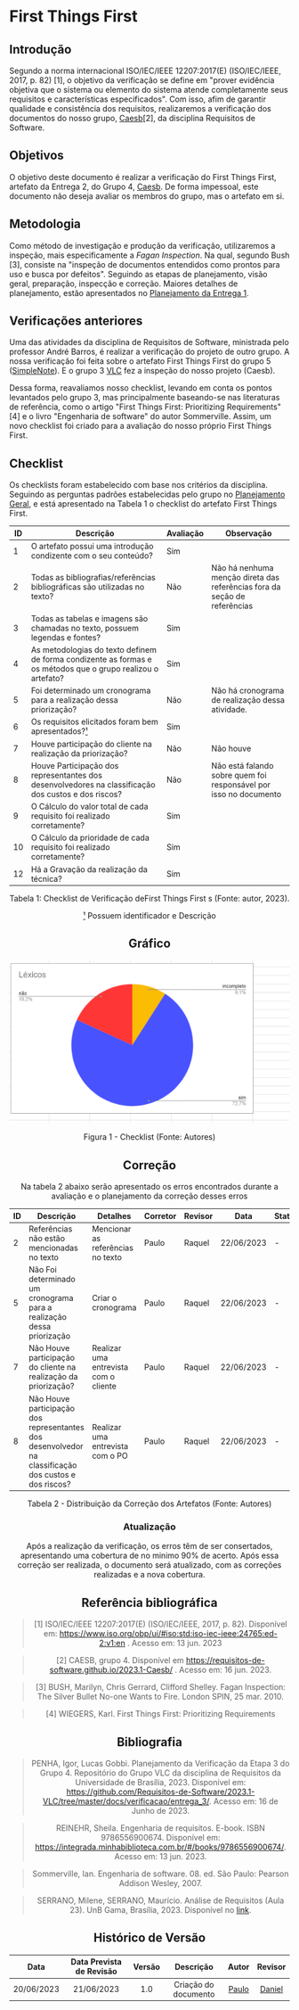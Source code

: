 # First Things First



## Introdução

Segundo a norma internacional ISO/IEC/IEEE 12207:2017(E) (ISO/IEC/IEEE, 2017, p. 82) [1], o objetivo da verificação se define em "prover evidência objetiva que o sistema ou elemento do sistema atende completamente seus requisitos e características especificados". Com isso, afim de garantir qualidade e consistência dos requisitos, realizaremos a verificação dos documentos do nosso grupo, [Caesb](https://requisitos-de-software.github.io/2023.1-Caesb/)[2], da disciplina Requisitos de Software.

## Objetivos
O objetivo deste documento é realizar a verificação do First Things First, artefato da Entrega 2, do Grupo 4, [Caesb](https://requisitos-de-software.github.io/2023.1-Caesb/). De forma impessoal, este documento não deseja avaliar os membros do grupo, mas o artefato em si.



## Metodologia
Como método de investigação e produção da verificação, utilizaremos a inspeção, mais especificamente a _Fagan Inspection_. Na qual, segundo Bush [3], consiste na "inspeção de documentos entendidos como prontos para uso e busca por defeitos". Seguindo as etapas de planejamento, visão geral, preparação, inspecção e correção. Maiores detalhes de planejamento, estão apresentados no [Planejamento da Entrega 1](./0planejamento.md).

## Verificações anteriores
Uma das atividades da disciplina de Requisitos de Software, ministrada pelo professor André Barros, é realizar a verificação do projeto de outro grupo. A nossa verificação foi feita sobre o artefato First Things First  do grupo 5 ([SimpleNote](https://requisitos-de-software.github.io/2023.1-Simplenote/elicitacao/Priorização/FirstthingsFirst/)). E o grupo 3 [VLC](https://github.com/Requisitos-de-Software/2023.1-VLC/blob/master/docs/verificacao/entrega_2/first_things_first.mdd) fez a inspeção do nosso projeto (Caesb).

Dessa forma, reavaliamos nosso checklist, levando em conta os pontos levantados pelo grupo 3, mas principalmente baseando-se nas literaturas de referência, como o artigo "First Things First: Prioritizing Requirements"[4] e o livro "Engenharia de software" do autor Sommerville. Assim, um novo checklist foi criado para a avaliação do nosso próprio First Things First.

## Checklist
<!-- LIVRO BASE PARA CRIAÇÃO DAS PERGUNTAS -->
Os checklists foram estabelecido com base nos critérios da disciplina. Seguindo as perguntas padrões estabelecidas pelo grupo no [Planejamento Geral](../0planejamento-geral.md),  e está apresentado na Tabela 1 o checklist do artefato First Things First.

<!-- ADICIONAR O CHECKLIST -->

<center>

| ID | Descrição | Avaliação | Observação |
| --- | --- | --- | --- |
| 1 | O artefato possui uma introdução condizente com o seu conteúdo? | Sim |  |
| 2 | Todas as bibliografias/referências bibliográficas são utilizadas no texto? | Não | Não há nenhuma menção direta das referências fora da seção de referências |
| 3 | Todas as tabelas e imagens são chamadas no texto, possuem legendas e fontes? | Sim | |
| 4 | As metodologias do texto definem de forma condizente as formas e os métodos que o grupo realizou o artefato? |Sim|   |
| 5 | Foi determinado um cronograma para a realização dessa priorização? | Não | Não há cronograma de realização dessa atividade. |
| 6 | Os requisitos elicitados foram bem apresentados?[¹]() |Sim |  |
| 7 | Houve participação do cliente na realização da priorização? | Não| Não houve |
| 8 |Houve Participação dos representantes dos desenvolvedores na classificação dos custos e dos riscos? | Não | Não está falando sobre quem foi responsável por isso no documento |
| 9 | O Cálculo do valor total de cada requisito foi realizado corretamente? | Sim |  |
| 10 | O Cálculo da prioridade de cada requisito foi realizado corretamente? | Sim | |
| 12 | Há a Gravação  da realização da técnica?  | Sim | |

<p><center>Tabela 1: Checklist de Verificação deFirst Things First s (Fonte: autor, 2023).</center></p>

[¹]() Possuem identificador e Descrição <br>


## Gráfico

<center>
<img src="../../assets/img/lexicos.PNG"></img>
<p>Figura 1 - Checklist (Fonte: Autores)</p>
</center>

## Correção
Na tabela 2 abaixo serão  apresentado os erros encontrados durante a avaliação e o planejamento da correção desses erros
<center>

|ID |Descrição |Detalhes |Corretor|Revisor|Data|Status|
|-------|------|------|---------|---|--|----|
| 2 |  Referências não estão mencionadas no texto | Mencionar as referências no texto | Paulo | Raquel |22/06/2023|-|
| 5 |Não Foi determinado um cronograma para a realização dessa priorização  |Criar o cronograma | Paulo | Raquel |22/06/2023|-|
| 7| Não Houve participação do cliente na realização da priorização?  | Realizar uma entrevista com o cliente | Paulo| Raquel |22/06/2023|-|
| 8| Não Houve participação dos representantes dos desenvolvedor na classificação dos custos e dos riscos?  | Realizar uma entrevista com o PO | Paulo| Raquel |22/06/2023|-|



<p>Tabela 2 - Distribuição da Correção dos Artefatos (Fonte: Autores)</p>
</center>

### Atualização
Após a realização da verificação, os erros têm de ser consertados, apresentando uma cobertura de no minimo 90% de acerto. Após essa correção ser realizada, o documento será atualizado, com as correções realizadas e a nova cobertura.


## Referência bibliográfica

> [1] ISO/IEC/IEEE 12207:2017(E) (ISO/IEC/IEEE, 2017, p. 82). Disponível em: https://www.iso.org/obp/ui/#iso:std:iso-iec-ieee:24765:ed-2:v1:en . Acesso em: 13 jun. 2023

> [2] CAESB, grupo 4. Disponível em https://requisitos-de-software.github.io/2023.1-Caesb/ . Acesso em: 16 jun. 2023.

> [3] BUSH, Marilyn, Chris Gerrard, Clifford Shelley. Fagan Inspection: The Silver Bullet No-one Wants to Fire. London SPIN, 25 mar. 2010.

> [4] WIEGERS, Karl. First Things First: Prioritizing Requirements



## Bibliografia
> PENHA, Igor, Lucas Gobbi. Planejamento da Verificação da Etapa 3 do Grupo 4. Repositório do Grupo VLC da disciplina de Requisitos da Universidade de Brasília, 2023. Disponível em: <https://github.com/Requisitos-de-Software/2023.1-VLC/tree/master/docs/verificacao/entrega_3/>. Acesso em: 16 de Junho de 2023.

> REINEHR, Sheila. Engenharia de requisitos. E-book. ISBN 9786556900674. Disponível em: <https://integrada.minhabiblioteca.com.br/#/books/9786556900674/>. Acesso em: 13 jun. 2023.

> Sommerville, Ian. Engenharia de software. 08. ed. São Paulo: Pearson Addison Wesley, 2007.

> SERRANO, Milene, SERRANO, Maurício. Análise de Requisitos (Aula 23). UnB Gama, Brasília, 2023. Disponível no [link](../assets/referencias/Requisitos%20-%20Aula%20023.pdf).

## Histórico de Versão
|    Data    | Data Prevista de Revisão | Versão |      Descrição       |                                                                Autor                                                                 |               Revisor               |
| :--------: | :----------------------: | :----: | :------------------: | :----------------------------------------------------------------------------------------------------------------------------------: | :---------------------------------: |
| 20/06/2023 |        21/06/2023        |  1.0   | Criação do documento | [Paulo](https://github.com/PauloVictorFS)  | [Daniel](https://github.com/daniel-de-sousa)|


